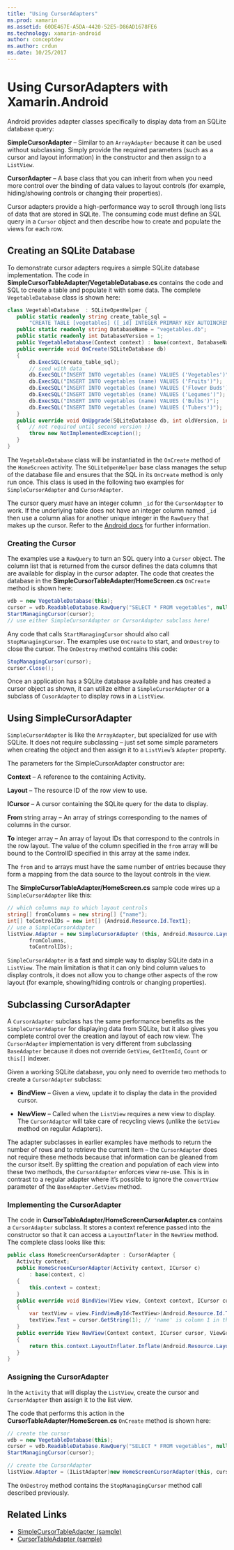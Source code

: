 ```yaml
---
title: "Using CursorAdapters"
ms.prod: xamarin
ms.assetid: 60DE467E-A5DA-4420-52E5-D86AD1678FE6
ms.technology: xamarin-android
author: conceptdev
ms.author: crdun
ms.date: 10/25/2017
---
```


# Using CursorAdapters with Xamarin.Android

Android provides adapter classes specifically to display data from an SQLite
database query:

 **SimpleCursorAdapter** – Similar to an `ArrayAdapter` because it can be used without subclassing. Simply provide the required parameters (such as a cursor and layout information) in the constructor and then assign to a `ListView`.

 **CursorAdapter** – A base class that you can inherit from
  when you need more control over the binding of data values to layout controls
  (for example, hiding/showing controls or changing their properties).

Cursor adapters provide a high-performance way to scroll through long lists
of data that are stored in SQLite. The consuming code must define an SQL query
in a `Cursor` object and then describe how to create and
populate the views for each row.


## Creating an SQLite Database

To demonstrate cursor adapters requires a simple SQLite database
  implementation. The code in **SimpleCursorTableAdapter/VegetableDatabase.cs**
  contains the code and SQL to create a table and populate it with some data.
  The complete `VegetableDatabase` class is shown here:

```csharp
class VegetableDatabase  : SQLiteOpenHelper {
   public static readonly string create_table_sql =
       "CREATE TABLE [vegetables] ([_id] INTEGER PRIMARY KEY AUTOINCREMENT NOT NULL UNIQUE, [name] TEXT NOT NULL UNIQUE)";
   public static readonly string DatabaseName = "vegetables.db";
   public static readonly int DatabaseVersion = 1;
   public VegetableDatabase(Context context) : base(context, DatabaseName, null, DatabaseVersion) { }
   public override void OnCreate(SQLiteDatabase db)
   {
       db.ExecSQL(create_table_sql);
       // seed with data
       db.ExecSQL("INSERT INTO vegetables (name) VALUES ('Vegetables')");
       db.ExecSQL("INSERT INTO vegetables (name) VALUES ('Fruits')");
       db.ExecSQL("INSERT INTO vegetables (name) VALUES ('Flower Buds')");
       db.ExecSQL("INSERT INTO vegetables (name) VALUES ('Legumes')");
       db.ExecSQL("INSERT INTO vegetables (name) VALUES ('Bulbs')");
       db.ExecSQL("INSERT INTO vegetables (name) VALUES ('Tubers')");
   }
   public override void OnUpgrade(SQLiteDatabase db, int oldVersion, int newVersion)
   {   // not required until second version :)
       throw new NotImplementedException();
   }
}
```

The `VegetableDatabase` class will be instantiated in the `OnCreate`
method of the `HomeScreen` activity. The `SQLiteOpenHelper` base class
manages the setup of the database file and ensures that the SQL in its
`OnCreate` method is only run once. This class is used in the following
two examples for `SimpleCursorAdapter` and `CursorAdapter`.

The cursor query *must* have an integer column `_id` for the
`CursorAdapter` to work. If the underlying table does not have an
integer column named `_id` then use a column alias for another unique
integer in the `RawQuery` that makes up the cursor. Refer to the
[Android docs](xref:Android.Widget.CursorAdapter)
for further information.


### Creating the Cursor

The examples use a `RawQuery` to turn an SQL query into a `Cursor`
object. The column list that is returned from the cursor defines the
data columns that are available for display in the cursor adapter. The
code that creates the database in the
**SimpleCursorTableAdapter/HomeScreen.cs** `OnCreate` method is shown
here:

```csharp
vdb = new VegetableDatabase(this);
cursor = vdb.ReadableDatabase.RawQuery("SELECT * FROM vegetables", null); // cursor query
StartManagingCursor(cursor);
// use either SimpleCursorAdapter or CursorAdapter subclass here!
```

Any code that calls `StartManagingCursor` should also
call `StopManagingCursor`. The examples use `OnCreate` to start, and `OnDestroy` to
close the cursor. The `OnDestroy` method contains this
code:

```csharp
StopManagingCursor(cursor);
cursor.Close();
```

Once an application has a SQLite database available and has created a
cursor object as shown, it can utilize either a `SimpleCursorAdapter`
or a subclass of `CusorAdapter` to display rows in a `ListView`.


## Using SimpleCursorAdapter

`SimpleCursorAdapter` is like the `ArrayAdapter`, but specialized for
use with SQLite. It does not require subclassing – just set some
simple parameters when creating the object and then assign it to a
`ListView`’s `Adapter` property.

The parameters for the SimpleCursorAdapter constructor are:

 **Context** – A reference to the containing Activity.

 **Layout** – The resource ID of the row view to use.

 **ICursor** – A cursor containing the SQLite query for the
data to display.

 **From** string array – An array of strings corresponding to
the names of columns in the cursor.

 **To** integer array – An array of layout IDs that correspond
to the controls in the row layout. The value of the column specified in the `from`
array will be bound to the ControlID specified in this array at the same index.

The `from` and `to` arrays must have the same number of entries because
they form a mapping from the data source to the layout controls in the
view.

The **SimpleCursorTableAdapter/HomeScreen.cs** sample code wires up a
`SimpleCursorAdapter` like this:

```csharp
// which columns map to which layout controls
string[] fromColumns = new string[] {"name"};
int[] toControlIDs = new int[] {Android.Resource.Id.Text1};
// use a SimpleCursorAdapter
listView.Adapter = new SimpleCursorAdapter (this, Android.Resource.Layout.SimpleListItem1, cursor,
       fromColumns,
       toControlIDs);
```

`SimpleCursorAdapter` is a fast and simple way to display SQLite data
in a `ListView`. The main limitation is that it can only bind column
values to display controls, it does not allow you to change other
aspects of the row layout (for example, showing/hiding controls or
changing properties).


## Subclassing CursorAdapter

A `CursorAdapter` subclass has the same performance benefits as the
`SimpleCursorAdapter` for displaying data from SQLite, but it also
gives you complete control over the creation and layout of each row
view. The `CursorAdapter` implementation is very different from
subclassing `BaseAdapter` because it does not override `GetView`,
`GetItemId`, `Count` or `this[]` indexer.

Given a working SQLite database, you only need to override two methods to
create a `CursorAdapter` subclass:

- **BindView** – Given a view, update it to display the data in the
  provided cursor.

- **NewView** – Called when the `ListView` requires a new view to
  display. The `CursorAdapter` will take care of recycling views
  (unlike the `GetView` method on regular Adapters).

The adapter subclasses in earlier examples have methods to return the
number of rows and to retrieve the current item – the `CursorAdapter`
does not require these methods because that information can be gleaned
from the cursor itself. By splitting the creation and population of
each view into these two methods, the `CursorAdapter` enforces view
re-use. This is in contrast to a regular adapter where it’s possible
to ignore the `convertView` parameter of the `BaseAdapter.GetView`
method.


### Implementing the CursorAdapter

The code in **CursorTableAdapter/HomeScreenCursorAdapter.cs** contains
a `CursorAdapter` subclass. It stores a context reference passed into
the constructor so that it can access a `LayoutInflater` in the
`NewView` method. The complete class looks like this:

```csharp
public class HomeScreenCursorAdapter : CursorAdapter {
   Activity context;
   public HomeScreenCursorAdapter(Activity context, ICursor c)
       : base(context, c)
   {
       this.context = context;
   }
   public override void BindView(View view, Context context, ICursor cursor)
   {
       var textView = view.FindViewById<TextView>(Android.Resource.Id.Text1);
       textView.Text = cursor.GetString(1); // 'name' is column 1 in the cursor query
   }
   public override View NewView(Context context, ICursor cursor, ViewGroup parent)
   {
       return this.context.LayoutInflater.Inflate(Android.Resource.Layout.SimpleListItem1, parent, false);
   }
}
```


### Assigning the CursorAdapter

In the `Activity` that will display the `ListView`, create the cursor
and `CursorAdapter` then assign it to the list view.

The code that performs this action in the
**CursorTableAdapter/HomeScreen.cs** `OnCreate` method is shown here:

```csharp
// create the cursor
vdb = new VegetableDatabase(this);
cursor = vdb.ReadableDatabase.RawQuery("SELECT * FROM vegetables", null);
StartManagingCursor(cursor);

// create the CursorAdapter
listView.Adapter = (IListAdapter)new HomeScreenCursorAdapter(this, cursor, false);
```

The `OnDestroy` method contains the `StopManagingCursor` method call
described previously.



## Related Links

- [SimpleCursorTableAdapter (sample)](https://docs.microsoft.com/samples/xamarin/monodroid-samples/simplecursortableadapter)
- [CursorTableAdapter (sample)](https://docs.microsoft.com/samples/xamarin/monodroid-samples/cursortableadapter)
